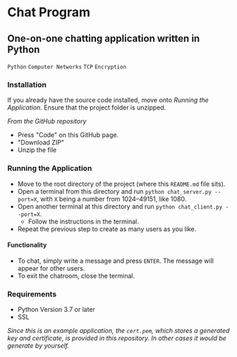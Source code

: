 # Chat Program
## One-on-one chatting application written in Python
`Python` `Computer Networks` `TCP` `Encryption`

### Installation
If you already have the source code installed, move onto *Running the Application.* Ensure that the project folder is unzipped.

*From the GitHub repository*
- Press "Code" on this GitHub page.
- "Download ZIP"
- Unzip the file


### Running the Application
- Move to the root directory of the project (where this `README.md` file sits).
- Open a terminal from this directory and run `python chat_server.py --port=X`, with `X` being a number from 1024–49151, like 1080.
- Open another terminal at this directory and run `python chat_client.py --port=X`.
    - Follow the instructions in the terminal.
- Repeat the previous step to create as many users as you like.  
  
#### Functionality
- To chat, simply write a message and press `ENTER`. The message will appear for other users.
- To exit the chatroom, close the terminal.

### Requirements
- Python Version 3.7 or later
- SSL 

*Since this is an example application, the `cert.pem`, which stores a generated key and certificate, is provided in this repository. In other cases it would be generate by yourself.*